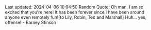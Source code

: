 Last updated: 2024-04-06 10:04:50
Random Quote: Oh man, I am so excited that you're here! It has been forever since I have been around anyone even remotely fun![to Lily, Robin, Ted and Marshall] Huh... yes, offense! - Barney Stinson